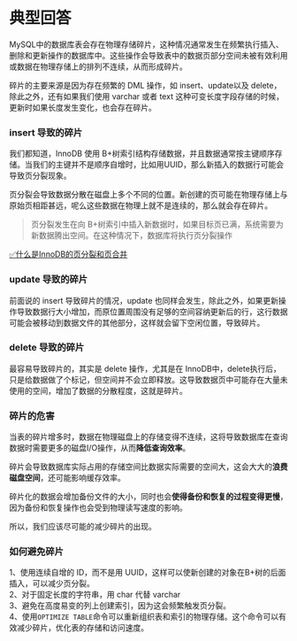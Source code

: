 # 典型回答

MySQL中的数据库表会存在物理存储碎片，这种情况通常发生在频繁执行插入、删除和更新操作的数据库中。这些操作会导致表中的数据页部分空间未被有效利用或数据在物理存储上的排列不连续，从而形成碎片。

碎片的主要来源是因为存在频繁的 DML 操作，如 insert、update以及 delete，除此之外，还有如果我们使用 varchar 或者 text 这种可变长度字段存储的时候，更新时如果长度发生变化，也会存在碎片。

### insert 导致的碎片

我们都知道，InnoDB 使用 B+树索引结构存储数据，并且数据通常按主键顺序存储。当我们的主键并不是顺序自增时，比如用UUID，那么新插入的数据行可能会导致页分裂现象。

页分裂会导致数据分散在磁盘上多个不同的位置。新创建的页可能在物理存储上与原始页相距甚远，呢么这些数据在物理上就不是连续的，那么就会存在碎片。

> 页分裂发生在向 B+树索引中插入新数据时，如果目标页已满，系统需要为新数据腾出空间。在这种情况下，数据库将执行页分裂操作


[✅什么是InnoDB的页分裂和页合并](https://www.yuque.com/hollis666/fo22bm/lq17kh7gaf8ayipw?view=doc_embed&inner=QAWkG)

### update 导致的碎片

前面说的 insert 导致碎片的情况，update 也同样会发生，除此之外，如果更新操作导致数据行大小增加，而原位置周围没有足够的空间容纳更新后的行，这行数据可能会被移动到数据文件的其他部分，这样就会留下空闲位置，导致碎片。

### delete 导致的碎片

最容易导致碎片的，其实是 delete 操作，尤其是在 InnoDB中，delete执行后，只是给数据做了个标记，但空间并不会立即释放。这导致数据页中可能存在大量未使用的空间，增加了数据的分散程度，这就是碎片。

### 碎片的危害

当表的碎片增多时，数据在物理磁盘上的存储变得不连续，这将导致数据库在查询数据时需要更多的磁盘I/O操作，从而**降低查询效率**。

碎片会导致数据库实际占用的存储空间比数据实际需要的空间大，这会大大的**浪费磁盘空间**，还可能影响缓存效率。

碎片化的数据会增加备份文件的大小，同时也会**使得备份和恢复的过程变得更慢**，因为备份和恢复操作也会受到物理读写速度的影响。

所以，我们应该尽可能的减少碎片的出现。

### 如何避免碎片

1、使用连续自增的 ID，而不是用 UUID，这样可以使新创建的对象在B+树的后面插入，可以减少页分裂。<br />2、对于固定长度的字符串，用 char 代替 varchar<br />3、避免在高度易变的列上创建索引，因为这会频繁触发页分裂。<br />4、使用`OPTIMIZE TABLE`命令可以重新组织表和索引的物理存储。这个命令可以有效减少碎片，优化表的存储和访问速度。

